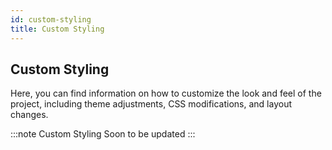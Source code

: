 ```yaml
---
id: custom-styling
title: Custom Styling
---
```


## Custom Styling

Here, you can find information on how to customize the look and feel of the project, including theme adjustments, CSS modifications, and layout changes.

:::note Custom Styling
Soon to be updated
:::
